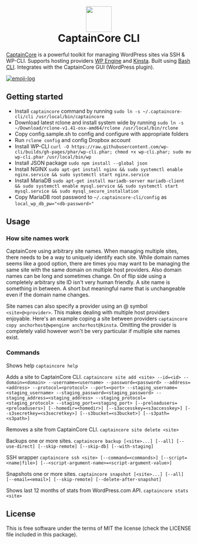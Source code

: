 <h1 align="center">
  <a href="https://captaincore.io"><img src="https://captaincore.io/wp-content/uploads/2018/02/main-web-icons-captain.png" width="70" /></a><br />
CaptainCore CLI

</h1>

[CaptainCore](https://captaincore.io) is a powerful toolkit for managing WordPress sites via SSH & WP-CLI. Supports hosting providers [WP Engine](https://wpengine.com/) and [Kinsta](https://kinsta.com/). Built using [Bash CLI](https://github.com/SierraSoftworks/bash-cli). Integrates with the CaptainCore GUI (WordPress plugin). 

[![emoji-log](https://cdn.rawgit.com/ahmadawais/stuff/ca97874/emoji-log/flat.svg)](https://github.com/ahmadawais/Emoji-Log/)

## Getting started

- Install `captaincore` command by running `sudo ln -s ~/.captaincore-cli/cli /usr/local/bin/captaincore`
- Download latest rclone and install system wide by running `sudo ln -s ~/Download/rclone-v1.41-osx-amd64/rclone /usr/local/bin/rclone`
- Copy config.sample.sh to config and configure with appropriate folders
- Run `rclone config` and config Dropbox account
- Install WP-CLI `curl -O https://raw.githubusercontent.com/wp-cli/builds/gh-pages/phar/wp-cli.phar; chmod +x wp-cli.phar; sudo mv wp-cli.phar /usr/local/bin/wp`
- Install JSON package `sudo npm install --global json`
- Install NGINX `sudo apt-get install nginx && sudo systemctl enable nginx.service && sudo systemctl start nginx.service`
- Install MariaDB `sudo apt-get install mariadb-server mariadb-client && sudo systemctl enable mysql.service && sudo systemctl start mysql.service && sudo mysql_secure_installation`
- Copy MariaDB root password to `~/.captaincore-cli/config` as `local_wp_db_pw="<db-password>"`

## Usage

### How site names work

CaptainCore using arbitrary site names. When managing multiple sites, there needs to be a way to uniquely identify each site. While domain names seems like a good option, there are times you may want to be managing the same site with the same domain on multiple host providers. Also domain names can be long and sometimes change. On of flip side using a completely arbitrary site ID isn't very human friendly. A site name is something in between. A short but meaningful name that is unchangeable even if the domain name changes.

Site names can also specify a provider using an @ symbol `<site>@<provider>`. This makes dealing with multiple host providers enjoyable. Here's an example coping a site between providers `captaincore copy anchorhost@wpengine anchorhost@kinsta`. Omitting the provider is completely valid however won't be very particular if multiple site names exist.

### Commands

Shows help
`captaincore help`

Adds a site to CaptainCore CLI.
`captaincore site add <site> --id=<id> --domain=<domain> --username=<username> --password=<password> --address=<address> --protocol=<protocol> --port=<port> --staging_username=<staging_username> --staging_password=<staging_password> --staging_address=<staging_address> --staging_protocol=<staging_protocol> --staging_port=<staging_port> [--preloadusers=<preloadusers>] [--homedir=<homedir>] [--s3accesskey=<s3accesskey>] [--s3secretkey=<s3secretkey>] [--s3bucket=<s3bucket>] [--s3path=<s3path>]`

Removes a site from CaptainCore CLI.
`captaincore site delete <site>`

Backups one or more sites.
`captaincore backup [<site>...] [--all] [--use-direct] [--skip-remote] [--skip-db] [--with-staging]`

SSH wrapper
`captaincore ssh <site> [--command=<commands>] [--script=<name|file>] [--<script-argument-name>=<script-argument-value>]`

Snapshots one or more sites.
`captaincore snapshot [<site>...] [--all] [--email=<email>] [--skip-remote] [--delete-after-snapshot]`

Shows last 12 months of stats from WordPress.com API.
`captaincore stats <site>`

## License
This is free software under the terms of MIT the license (check the LICENSE file included in this package).
